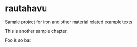 # rautahavu

Sample project for iron and other material related example texts

This is another sample chapter. 

Foo is so bar. 


